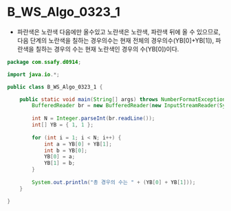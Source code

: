 # B_WS_Algo_0323_1



- 파란색은 노란색 다음에만 올수있고 노란색은 노란색, 파란색 뒤에 올 수 있으므로, 다음 단계의 노란색을 칠하는 경우의수는 현재 전체의 경우의수(YB[0]+YB[1]), 파란색을 칠하는 경우의 수는 현재 노란색인 경우의 수(YB[0])이다.



```java
package com.ssafy.d0914;

import java.io.*;

public class B_WS_Algo_0323_1 {

	public static void main(String[] args) throws NumberFormatException, IOException {
		BufferedReader br = new BufferedReader(new InputStreamReader(System.in));
	
		int N = Integer.parseInt(br.readLine());
		int[] YB = { 1, 1 };
	
		for (int i = 1; i < N; i++) {
			int a = YB[0] + YB[1];
			int b = YB[0];
			YB[0] = a;
			YB[1] = b;
		}
	
		System.out.println("총 경우의 수는 " + (YB[0] + YB[1]));
	}

}
```

